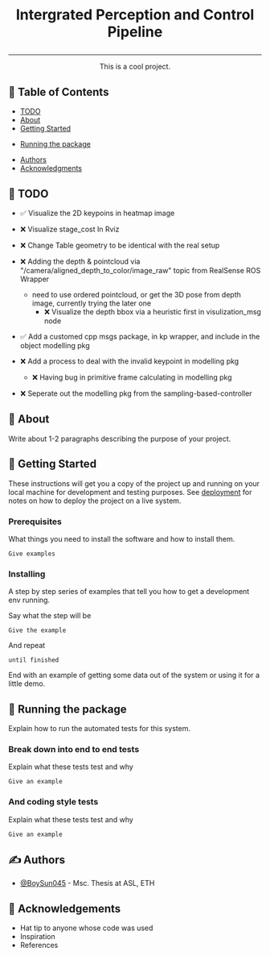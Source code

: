 <!-- <p align="center">
  <a href="" rel="noopener">
 <img width=200px height=200px src="https://i.imgur.com/6wj0hh6.jpg" alt="Project logo"></a>
</p> -->

 <font size="5">
 <h3 align="center">Intergrated Perception and Control Pipeline</h3>
</font>

<!-- <div align="center">

[![Status](https://img.shields.io/badge/status-active-success.svg)]()
[![GitHub Issues](https://img.shields.io/github/issues/kylelobo/The-Documentation-Compendium.svg)](https://github.com/kylelobo/The-Documentation-Compendium/issues)
[![GitHub Pull Requests](https://img.shields.io/github/issues-pr/kylelobo/The-Documentation-Compendium.svg)](https://github.com/kylelobo/The-Documentation-Compendium/pulls)
[![License](https://img.shields.io/badge/license-MIT-blue.svg)](/LICENSE)

</div> -->

---

<p align="center"> This is a cool project.
    <br> 
</p>

## 📝 Table of Contents

- [TODO](#TODO)
- [About](#about)
- [Getting Started](#getting_started)
<!-- - [Deployment](#deployment) -->
<!-- - [Usage](#usage) -->
<!-- - [Built Using](#built_using) -->
- [Running the package](#tests)
<!-- - [TODO](../TODO.md) -->
<!-- - [Contributing](../CONTRIBUTING.md) -->
- [Authors](#authors)
- [Acknowledgments](#acknowledgement)

## 📝 TODO <a name = "TODO"></a>

- ✅ Visualize the 2D keypoins in heatmap image
- ❌ Visualize stage_cost In Rviz
- ❌ Change Table geometry to be identical with the real setup
- ❌ Adding the depth & pointcloud via "/camera/aligned_depth_to_color/image_raw" topic from RealSense ROS Wrapper
  - need to use ordered pointcloud, or get the 3D pose from depth image, currently trying the later one
    - ❌ Visualize the depth bbox via a heuristic first in visulization_msg node

- ✅ Add a customed cpp msgs package, in kp wrapper, and include in the object modelling pkg
- ❌ Add a process to deal with the invalid keypoint in modelling pkg 
  - ❌ Having bug in primitive frame calculating in modelling pkg
- ❌ Seperate out the modelling pkg from the sampling-based-controller
## 🧐 About <a name = "about"></a>

Write about 1-2 paragraphs describing the purpose of your project.

## 🏁 Getting Started <a name = "getting_started"></a>

These instructions will get you a copy of the project up and running on your local machine for development and testing purposes. See [deployment](#deployment) for notes on how to deploy the project on a live system.

### Prerequisites

What things you need to install the software and how to install them.

```
Give examples
```

### Installing

A step by step series of examples that tell you how to get a development env running.

Say what the step will be

```
Give the example
```

And repeat

```
until finished
```

End with an example of getting some data out of the system or using it for a little demo.

## 🔧 Running the package <a name = "tests"></a>

Explain how to run the automated tests for this system.

### Break down into end to end tests

Explain what these tests test and why

```
Give an example
```

### And coding style tests

Explain what these tests test and why

```
Give an example
```

<!-- ## 🎈 Usage <a name="usage"></a>

Add notes about how to use the system.

## 🚀 Deployment <a name = "deployment"></a>

Add additional notes about how to deploy this on a live system.

## ⛏️ Built Using <a name = "built_using"></a>

- [MongoDB](https://www.mongodb.com/) - Database
- [Express](https://expressjs.com/) - Server Framework
- [VueJs](https://vuejs.org/) - Web Framework
- [NodeJs](https://nodejs.org/en/) - Server Environment -->

## ✍️ Authors <a name = "authors"></a>

- [@BoySun045](https://github.com/BoySun045) - Msc. Thesis at ASL, ETH

<!-- See also the list of [contributors](https://github.com/kylelobo/The-Documentation-Compendium/contributors) who participated in this project. -->

## 🎉 Acknowledgements <a name = "acknowledgement"></a>

- Hat tip to anyone whose code was used
- Inspiration
- References
